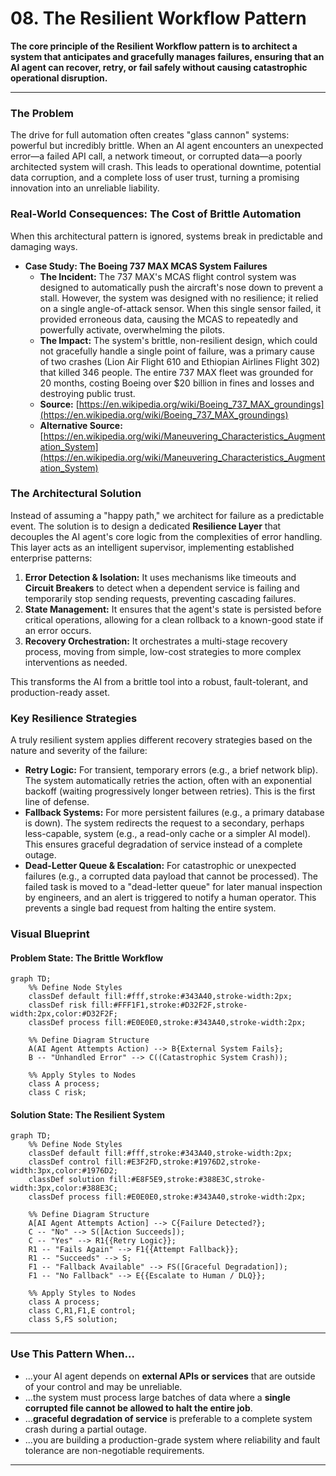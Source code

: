 # 08. The Resilient Workflow Pattern

**The core principle of the Resilient Workflow pattern is to architect a system that anticipates and gracefully manages failures, ensuring that an AI agent can recover, retry, or fail safely without causing catastrophic operational disruption.**

---

### The Problem

The drive for full automation often creates "glass cannon" systems: powerful but incredibly brittle. When an AI agent encounters an unexpected error—a failed API call, a network timeout, or corrupted data—a poorly architected system will crash. This leads to operational downtime, potential data corruption, and a complete loss of user trust, turning a promising innovation into an unreliable liability.

### Real-World Consequences: The Cost of Brittle Automation

When this architectural pattern is ignored, systems break in predictable and damaging ways.

- **Case Study: The Boeing 737 MAX MCAS System Failures**
  - **The Incident:** The 737 MAX's MCAS flight control system was designed to automatically push the aircraft's nose down to prevent a stall. However, the system was designed with no resilience; it relied on a single angle-of-attack sensor. When this single sensor failed, it provided erroneous data, causing the MCAS to repeatedly and powerfully activate, overwhelming the pilots.
  - **The Impact:** The system's brittle, non-resilient design, which could not gracefully handle a single point of failure, was a primary cause of two crashes (Lion Air Flight 610 and Ethiopian Airlines Flight 302) that killed 346 people. The entire 737 MAX fleet was grounded for 20 months, costing Boeing over $20 billion in fines and losses and destroying public trust.
  - **Source:** [https://en.wikipedia.org/wiki/Boeing_737_MAX_groundings](https://en.wikipedia.org/wiki/Boeing_737_MAX_groundings)
  - **Alternative Source:** [https://en.wikipedia.org/wiki/Maneuvering_Characteristics_Augmentation_System](https://en.wikipedia.org/wiki/Maneuvering_Characteristics_Augmentation_System)

### The Architectural Solution

Instead of assuming a "happy path," we architect for failure as a predictable event. The solution is to design a dedicated **Resilience Layer** that decouples the AI agent's core logic from the complexities of error handling. This layer acts as an intelligent supervisor, implementing established enterprise patterns:

1.  **Error Detection & Isolation:** It uses mechanisms like timeouts and **Circuit Breakers** to detect when a dependent service is failing and temporarily stop sending requests, preventing cascading failures.
2.  **State Management:** It ensures that the agent's state is persisted before critical operations, allowing for a clean rollback to a known-good state if an error occurs.
3.  **Recovery Orchestration:** It orchestrates a multi-stage recovery process, moving from simple, low-cost strategies to more complex interventions as needed.

This transforms the AI from a brittle tool into a robust, fault-tolerant, and production-ready asset.

### Key Resilience Strategies

A truly resilient system applies different recovery strategies based on the nature and severity of the failure:

- **Retry Logic:** For transient, temporary errors (e.g., a brief network blip). The system automatically retries the action, often with an exponential backoff (waiting progressively longer between retries). This is the first line of defense.
- **Fallback Systems:** For more persistent failures (e.g., a primary database is down). The system redirects the request to a secondary, perhaps less-capable, system (e.g., a read-only cache or a simpler AI model). This ensures graceful degradation of service instead of a complete outage.
- **Dead-Letter Queue & Escalation:** For catastrophic or unexpected failures (e.g., a corrupted data payload that cannot be processed). The failed task is moved to a "dead-letter queue" for later manual inspection by engineers, and an alert is triggered to notify a human operator. This prevents a single bad request from halting the entire system.

### Visual Blueprint

#### Problem State: The Brittle Workflow

```mermaid
graph TD;
    %% Define Node Styles
    classDef default fill:#fff,stroke:#343A40,stroke-width:2px;
    classDef risk fill:#FFF1F1,stroke:#D32F2F,stroke-width:2px,color:#D32F2F;
    classDef process fill:#E0E0E0,stroke:#343A40,stroke-width:2px;

    %% Define Diagram Structure
    A(AI Agent Attempts Action) --> B{External System Fails};
    B -- "Unhandled Error" --> C((Catastrophic System Crash));

    %% Apply Styles to Nodes
    class A process;
    class C risk;
```

#### Solution State: The Resilient System

```mermaid
graph TD;
    %% Define Node Styles
    classDef default fill:#fff,stroke:#343A40,stroke-width:2px;
    classDef control fill:#E3F2FD,stroke:#1976D2,stroke-width:3px,color:#1976D2;
    classDef solution fill:#E8F5E9,stroke:#388E3C,stroke-width:3px,color:#388E3C;
    classDef process fill:#E0E0E0,stroke:#343A40,stroke-width:2px;

    %% Define Diagram Structure
    A[AI Agent Attempts Action] --> C{Failure Detected?};
    C -- "No" --> S([Action Succeeds]);
    C -- "Yes" --> R1{{Retry Logic}};
    R1 -- "Fails Again" --> F1{{Attempt Fallback}};
    R1 -- "Succeeds" --> S;
    F1 -- "Fallback Available" --> FS([Graceful Degradation]);
    F1 -- "No Fallback" --> E{{Escalate to Human / DLQ}};

    %% Apply Styles to Nodes
    class A process;
    class C,R1,F1,E control;
    class S,FS solution;
```

---

### Use This Pattern When...

- ...your AI agent depends on **external APIs or services** that are outside of your control and may be unreliable.
- ...the system must process large batches of data where a **single corrupted file cannot be allowed to halt the entire job**.
- ...**graceful degradation of service** is preferable to a complete system crash during a partial outage.
- ...you are building a production-grade system where reliability and fault tolerance are non-negotiable requirements.

---
